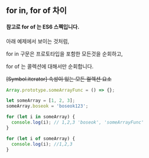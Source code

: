 ## for in, for of 차이

#### 참고로 for of 는 ES6 스펙입니다.

아래 예제에서 보이는 것처럼,

for in 구문은 프로토타입을 포함한 모든것을 순회하고,

for of 는 콜렉션에 대해서만 순회합니다. 

~~[Symbol.iterator] 속성이 있는 모든 컬렉션 요소~~

```js
Array.prototype.someArrayFunc = () => {};

let someArray = [1, 2, 3];
someArray.boseok = 'boseok123';

for (let i in someArray) {
  console.log(i); // 1,2,3 'boseok', 'someArrayFunc'
}

for (let i of someArray) {
  console.log(i); //1,2,3
}
```
